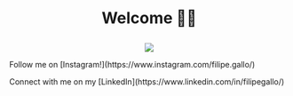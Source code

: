 # <p align="center"> Welcome 👋😆 </p>

<p align="center">
  <img src="https://cliply.co/wp-content/uploads/2019/06/401906190_ITS_COMPLICATED_400px.gif" />
</p>
<p>Follow me on [Instagram!](https://www.instagram.com/filipe.gallo/)</p>
<p>Connect with me on my [LinkedIn](https://www.linkedin.com/in/filipegallo/)</p>
<!--
Follow me on [Instagram](https://www.instagram.com/filipe.gallo/)
![Test](https://cliply.co/wp-content/uploads/2019/06/401906190_ITS_COMPLICATED_400px.gif)



**filipegallodev/filipegallodev** is a ✨ _special_ ✨ repository because its `README.md` (this file) appears on your GitHub profile.

Here are some ideas to get you started:

- 🔭 I’m currently working on ...
- 🌱 I’m currently learning ...
- 👯 I’m looking to collaborate on ...
- 🤔 I’m looking for help with ...
- 💬 Ask me about ...
- 📫 How to reach me: ...
- 😄 Pronouns: ...
- ⚡ Fun fact: ...
-->
